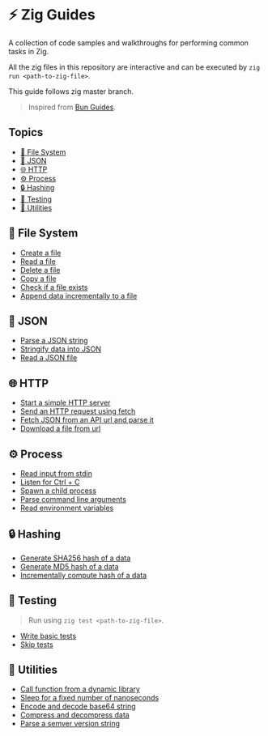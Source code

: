 # ⚡ Zig Guides
A collection of code samples and walkthroughs for performing common tasks in Zig.

All the zig files in this repository are interactive and can be executed by `zig run <path-to-zig-file>`.

This guide follows zig master branch.

> Inspired from [Bun Guides](https://bun.sh/guides).



## Topics

- [📂 File System](#-file-system)
- [📄 JSON](#-json)
- [🌐 HTTP](#-http)
- [⚙️ Process](#%EF%B8%8F-process)
- [🔒 Hashing](#-hashing)
- [🧪 Testing](#-testing)
- [🧰 Utilities](#-utilities)



## 📂 File System

- [Create a file](https://github.com/tr1ckydev/zig-guides/blob/main/guides/filesystem/create_a_file.zig)
- [Read a file](https://github.com/tr1ckydev/zig-guides/blob/main/guides/filesystem/read_a_file.zig)
- [Delete a file](https://github.com/tr1ckydev/zig-guides/blob/main/guides/filesystem/delete_a_file.zig)
- [Copy a file](https://github.com/tr1ckydev/zig-guides/blob/main/guides/filesystem/copy_a_file.zig)
- [Check if a file exists](https://github.com/tr1ckydev/zig-guides/blob/main/guides/filesystem/check_if_a_file_exists.zig)
- [Append data incrementally to a file](https://github.com/tr1ckydev/zig-guides/blob/main/guides/filesystem/append_data_incrementally.zig)



## 📄 JSON

- [Parse a JSON string](https://github.com/tr1ckydev/zig-guides/blob/main/guides/json/parse_a_json_string.zig)
- [Stringify data into JSON](https://github.com/tr1ckydev/zig-guides/blob/main/guides/json/stringify_data_into_json.zig)
- [Read a JSON file](https://github.com/tr1ckydev/zig-guides/blob/main/guides/json/read_a_json_file.zig)



## 🌐 HTTP

- [Start a simple HTTP server](https://github.com/tr1ckydev/zig-guides/blob/main/guides/http/start_a_simple_http_server.zig)
- [Send an HTTP request using fetch](https://github.com/tr1ckydev/zig-guides/blob/main/guides/http/send_http_request_using_fetch.zig)
- [Fetch JSON from an API url and parse it](https://github.com/tr1ckydev/zig-guides/blob/main/guides/http/fetch_json_api_and_parse.zig)
- [Download a file from url](https://github.com/tr1ckydev/zig-guides/blob/main/guides/http/download_a_file_from_url.zig)



## ⚙️ Process

- [Read input from stdin](https://github.com/tr1ckydev/zig-guides/blob/main/guides/process/read_input_from_stdin.zig)
- [Listen for Ctrl + C](https://github.com/tr1ckydev/zig-guides/blob/main/guides/process/listen_for_ctrl_c.zig)
- [Spawn a child process](https://github.com/tr1ckydev/zig-guides/blob/main/guides/process/spawn_a_child_process.zig)
- [Parse command line arguments](https://github.com/tr1ckydev/zig-guides/blob/main/guides/process/parse_command_line_arguments.zig)
- [Read environment variables](https://github.com/tr1ckydev/zig-guides/blob/main/guides/process/read_environment_variables.zig)



## 🔒 Hashing

- [Generate SHA256 hash of a data](https://github.com/tr1ckydev/zig-guides/blob/main/guides/hashing/generate_sha256.zig)
- [Generate MD5 hash of a data](https://github.com/tr1ckydev/zig-guides/blob/main/guides/hashing/generate_md5.zig)
- [Incrementally compute hash of a data](https://github.com/tr1ckydev/zig-guides/blob/main/guides/hashing/incrementally_hash.zig)



## 🧪 Testing

> Run using `zig test <path-to-zig-file>`.

- [Write basic tests](https://github.com/tr1ckydev/zig-guides/blob/main/guides/testing/write_basic_tests.zig)
- [Skip tests](https://github.com/tr1ckydev/zig-guides/blob/main/guides/testing/write_basic_tests.zig#L19C14)



## 🧰 Utilities

- [Call function from a dynamic library](https://github.com/tr1ckydev/zig-guides/blob/main/guides/utilities/call_function_from_dynlib.zig)
- [Sleep for a fixed number of nanoseconds](https://github.com/tr1ckydev/zig-guides/blob/main/guides/utilities/sleep_for_fixed_nanoseconds.zig)
- [Encode and decode base64 string](https://github.com/tr1ckydev/zig-guides/blob/main/guides/utilities/encode_decode_base64.zig)
- [Compress and decompress data](https://github.com/tr1ckydev/zig-guides/blob/main/guides/utilities/compress_and_decompress.zig)
- [Parse a semver version string](https://github.com/tr1ckydev/zig-guides/blob/main/guides/utilities/parse_a_semver_string.zig)
